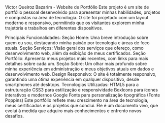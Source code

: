 Victor Queiroz Bazarim - Website de Portfólio
Este projeto é um site de portfólio pessoal desenvolvido para apresentar minhas habilidades, projetos e conquistas na área de tecnologia. O site foi projetado com um layout moderno e responsivo, permitindo que os visitantes explorem minha trajetória e trabalhos em diferentes dispositivos.

Principais Funcionalidades:
Seção Home: Uma breve introdução sobre quem eu sou, destacando minha paixão por tecnologia e áreas de foco atuais.
Seção Serviços: Visão geral dos serviços que ofereço, como desenvolvimento web, além da exibição de meus certificados.
Seção Portfólio: Apresenta meus projetos mais recentes, com links para mais detalhes sobre cada um.
Seção Sobre: Um olhar mais profundo sobre minha experiência em administração e meus objetivos atuais em dados e desenvolvimento web.
Design Responsivo: O site é totalmente responsivo, garantindo uma ótima experiência em qualquer dispositivo, desde smartphones até desktops.
Tecnologias Utilizadas:
HTML5 para a estruturação
CSS3 para estilização e responsividade
BoxIcons para ícones interativos e modernos
Google Fonts para personalização tipográfica (Fonte Poppins)
Este portfólio reflete meu crescimento na área de tecnologia, meus certificados e os projetos que concluí. Ele é um documento vivo, que evolui à medida que adquiro mais conhecimentos e enfrento novos desafios.
